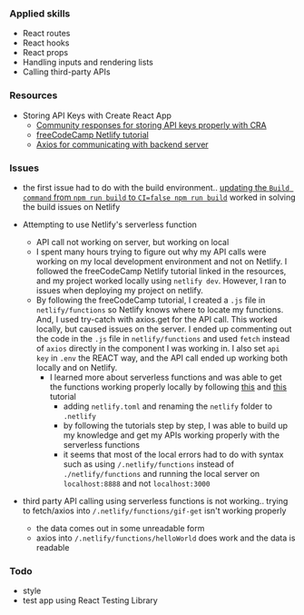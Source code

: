 ### Applied skills
- React routes
- React hooks
- React props
- Handling inputs and rendering lists
- Calling third-party APIs

### Resources
- Storing API Keys with Create React App
  - [Community responses for storing API keys properly with CRA](https://www.reddit.com/r/reactjs/comments/p575tb/where_can_i_learn_to_properly_store_an_api_key_on/)
  - [freeCodeCamp Netlify tutorial](https://www.freecodecamp.org/news/how-to-access-secret-api-keys-using-netlify-functions-in-a-react-app/)
  - [Axios for communicating with backend server](https://www.geeksforgeeks.org/axios-in-react-a-guide-for-beginners/)

### Issues
- the first issue had to do with the build environment.. [updating the `Build command` from `npm run build` to `CI=false npm run build`](https://dev.to/kapi1/solved-treating-warnings-as-errors-because-of-process-env-ci-true-bk5?comments_sort=latest#toggle-comments-sort-dropdown) worked in solving the build issues on Netlify
- Attempting to use Netlify's serverless function
  - API call not working on server, but working on local
  - I spent many hours trying to figure out why my API calls were working on my local development environment and not on Netlify. I followed the freeCodeCamp Netlify tutorial linked in the resources, and my project worked locally using `netlify dev`. However, I ran to issues when deploying my project on netlify.
  - By following the freeCodeCamp tutorial, I created a `.js` file in `netlify/functions` so Netlify knows where to locate my functions. And, I used try-catch with axios.get for the API call. This worked locally, but caused issues on the server. I ended up commenting out the code in the `.js` file in `netlify/functions` and used `fetch` instead of `axios` directly in the component I was working in. I also set `api key` in `.env` the REACT way, and the API call ended up working both locally and on Netlify.
    - I learned more about serverless functions and was able to get the functions working properly locally by following [this](https://www.youtube.com/watch?v=n_KASTN0gUE) and [this](https://www.youtube.com/watch?v=9iZCLODSq6k) tutorial
      - adding `netlify.toml` and renaming the `netlify` folder to `.netlify`
      - by following the tutorials step by step, I was able to build up my knowledge and get my APIs working properly with the serverless functions
      - it seems that most of the local errors had to do with syntax such as using `/.netlify/functions` instead of `./netlify/functions` and running the local server on `localhost:8888` and not `localhost:3000`

- third party API calling using serverless functions is not working.. trying to fetch/axios into `/.netlify/functions/gif-get` isn't working properly
  - the data comes out in some unreadable form
  - axios into `/.netlify/functions/helloWorld` does work and the data is readable

### Todo
- style
- test app using React Testing Library